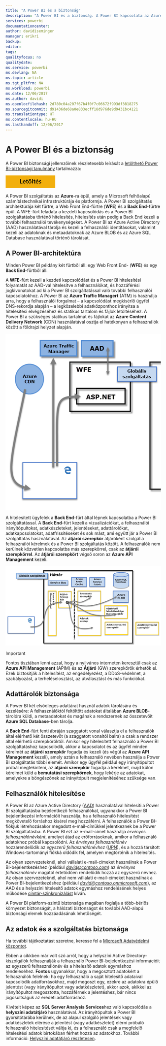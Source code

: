 ```yaml
---
title: "A Power BI és a biztonság"
description: "A Power BI és a biztonság. A Power BI kapcsolata az Azure Active Directoryval és más Azure-szolgáltatásokkal. Ez a témakör egy részletesebb tanulmányra mutató hivatkozást is tartalmaz."
services: powerbi
documentationcenter: 
author: davidiseminger
manager: erikri
backup: 
editor: 
tags: 
qualityfocus: no
qualitydate: 
ms.service: powerbi
ms.devlang: NA
ms.topic: article
ms.tgt_pltfrm: NA
ms.workload: powerbi
ms.date: 12/06/2017
ms.author: davidi
ms.openlocfilehash: 2d780c04a207f67b4f0f7c06672f993df3818275
ms.sourcegitcommit: d91436de68a0e833ecff18d976de9d9431bc4121
ms.translationtype: HT
ms.contentlocale: hu-HU
ms.lasthandoff: 12/06/2017
---
```

# <a name="power-bi-security"></a>A Power BI és a biztonság
A Power BI biztonsági jellemzőinek részletesebb leírását a [letölthető Power BI-biztonsági tanulmány](http://go.microsoft.com/fwlink/?LinkId=829185) tartalmazza:

[![](media/service-admin-power-bi-security/pbi_security_01.png)](http://go.microsoft.com/fwlink/?LinkId=829185)

A Power BI szolgáltatás az **Azure**-ra épül, amely a Microsoft felhőalapú számítástechnikai infrastruktúrája és platformja. A Power BI szolgáltatás architektúrája két fürtre, a Web Front End-fürtre (**WFE**) és a **Back End**-fürtre épül. A WFE-fürt feladata a kezdeti kapcsolódás és a Power BI szolgáltatásba történő hitelesítés, hitelesítés után pedig a Back End kezeli a további felhasználói tevékenységeket. A Power BI az Azure Active Directory (AAD) használatával tárolja és kezeli a felhasználói identitásokat, valamint kezeli az adatoknak és metaadatoknak az Azure BLOB és az Azure SQL Database használatával történő tárolását.

## <a name="power-bi-architecture"></a>A Power BI-architektúra
Minden Power BI példány két fürtből áll: egy Web Front End- (**WFE**) és egy **Back End**-fürtből áll.

A **WFE**-fürt kezeli a kezdeti kapcsolódást és a Power BI hitelesítési folyamatát az AAD-val hitelesítve a felhasználókat, és hozzáférési jogkivonatokat ad ki a Power BI szolgáltatással való további felhasználói kapcsolatokhoz. A Power BI az **Azure Traffic Managert** (ATM) is használja arra, hogy a felhasználói forgalmat – a kapcsolódást megkísérlő ügyfél DNS-rekordja alapján – a legközelebbi adatközponthoz irányítsa a hitelesítési elvégzéséhez és statikus tartalom és fájlok letöltéséhez. A Power BI a szükséges statikus tartalmat és fájlokat az **Azure Content Delivery Network** (CDN) használatával osztja el hatékonyan a felhasználók között a földrajzi helyzet alapján.

![](media/service-admin-power-bi-security/pbi_security_v2_wfe.png)

A hitelesített ügyfelek a **Back End**-fürt által lépnek kapcsolatba a Power BI szolgáltatással. A **Back End**-fürt kezeli a vizualizációkat, a felhasználói irányítópultokat, adatkészleteket, jelentéseket, adattárolókat, adatkapcsolatokat, adatfrissítéseket és sok mást, ami együtt jár a Power BI szolgáltatás használatával. Az **átjárói szerepkör** átjáróként szolgál a felhasználói kérelmek és a Power BI szolgáltatás között. A felhasználók nem kerülnek közvetlen kapcsolatba más szerepkörrel, csak az **átjárói szerepkörrel**. Az **átjárói szerepkört** végső soron az **Azure API Management** kezeli.

![](media/service-admin-power-bi-security/pbi_security_v2_backend_updated.png)

> [!IMPORTANT]
> Fontos tisztában lenni azzal, hogy a nyilvános interneten keresztül csak az **Azure API Management** (APIM) és az **Átjáró** (GW) szerepkörök érhetők el. Ezek biztosítják a hitelesítést, az engedélyezést, a DDoS-védelmet, a szabályozást, a terheléselosztást, az útválasztást és más funkciókat.
> 
> 

## <a name="data-storage-security"></a>Adattárolók biztonsága
A Power BI két elsődleges adattárat használ adatok tárolására és kezelésére: A felhasználóktól feltöltött adatokat általában **Azure BLOB**-tárolóra küldi, a metaadatokat és magának a rendszernek az összetevőit **Azure SQL Database**-ben tárolja.

A **Back End**-fürt fenti ábráján szaggatott vonal választja el a felhasználók által elérhető két összetevőt (a szaggatott vonaltól balra) a csak a rendszer által elérhető szerepköröktől. Amikor egy hitelesített felhasználó a Power BI szolgáltatáshoz kapcsolódik, akkor a kapcsolatot és az ügyfél minden kérelmét az **átjárói szerepkör** fogadja és kezeli (és végül az **Azure API Management** kezeli), amely aztán a felhasználó nevében használja a Power BI szolgáltatás többi elemét. Amikor egy ügyfél például egy irányítópultot próbál megtekinteni, az **átjárói szerepkör** fogadja a kérelmet, majd külön kérelmet küld a **bemutatási szerepkörnek**, hogy lekérje az adatokat, amelyekre a böngészőnek az irányítópult megjelenítéséhez szüksége van.

## <a name="user-authentication"></a>Felhasználók hitelesítése
A Power BI az Azure Active Directory ([AAD](http://azure.microsoft.com/services/active-directory/)) használatával hitelesíti a Power BI szolgáltatásba bejelentkező felhasználókat, ugyanakkor a Power BI bejelentkezési információit használja, ha a felhasználó hitelesítést megkövetelő forráshoz kísérel meg hozzáférni. A felhasználók a Power BI-fiókjuk létrehozásakor megadott e-mail-címükkel jelentkeznek be a Power BI szolgáltatásba. A Power BI ezt az e-mail-címet használja *érvényes felhasználónévként*, amelyet átad az erőforrásoknak, amikor a felhasználó adatokhoz próbál kapcsolódni. Az *érvényes felhasználónév* hozzárendelődik az *egyszerű felhasználónévhez* ([UPN](https://msdn.microsoft.com/library/windows/desktop/aa380525\(v=vs.85\).aspx)), és a hozzá társított Windows-tartományi fiókká oldódik fel, amelyen megtörténik a hitelesítés.

Az olyan szervezeteknél, ahol vállalati e-mail-címeket használnak a Power BI-bejelentkezéshez (például *david@contoso.com*) az *érvényes felhasználónév* magától értetődően rendelődik hozzá az egyszerű névhez. Az olyan szervezeteknél, ahol nem vállalati e-mail-címeket használnak a Power BI-bejelentkezéshez (például *david@contoso.onmicrosoft.com*), az AAD és a helyszíni hitelesítő adatok egymáshoz rendelésének helyes működése [címtár-szinkronizálást](https://technet.microsoft.com/library/jj573653.aspx) kíván.

A Power BI platform-szintű biztonsága magában foglalja a több-bérlős környezet biztonságát, a hálózati biztonságot és további AAD-alapú biztonsági elemek hozzáadásának lehetőségét.

## <a name="data-and-service-security"></a>Az adatok és a szolgáltatás biztonsága
Ha további tájékoztatást szeretne, keresse fel a [Microsoft Adatvédelmi központot](https://www.microsoft.com/trustcenter).

Ebben a cikkben már volt szó arról, hogy a helyszíni Active Directory-kiszolgálók felhasználják a felhasználó Power BI-bejelentkezési információit az egyszerű felhasználónév és a hitelesítő adatok egymáshoz rendeléséhez. **Fontos** ugyanakkor, hogy a megosztott adatokért a felhasználók felelnek: ha egy felhasználó a saját hitelesítő adataival kapcsolódik adatforrásokhoz, majd megoszt egy, ezekre az adatokra épülő jelentést (vagy irányítópultot vagy adatkészletet), akkor azok, akikkel az irányítópultot megosztotta, hozzáférnek a jelentéshez, bár nincs jogosultságuk az eredeti adatforráshoz.

Kivételt képez az **SQL Server Analysis Services**hez való kapcsolódás a **helyszíni adatátjáró** használatával. Az irányítópultok a Power BI gyorsítótárába kerülnek, de az alapul szolgáló jelentések vagy adatkészletek elérése a jelentést (vagy adatkészletet) elérni próbáló felhasználó hitelesítését váltja ki, és a felhasználó csak a megfelelő hitelesítési adatok birtokában férhet hozzá az adatokhoz. További információ: [Helyszíni adatátjáró részletesen](service-gateway-onprem-indepth.md).

